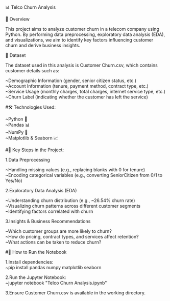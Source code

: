 📊 Telco Churn Analysis<br>

📌 Overview<br>

This project aims to analyze customer churn in a telecom company using Python. By performing data preprocessing, exploratory data analysis (EDA), and visualizations, we aim to identify key factors influencing customer churn and derive business insights.<br>

📂 Dataset<br>

The dataset used in this analysis is Customer Churn.csv, which contains customer details such as:<br>

~Demographic Information (gender, senior citizen status, etc.)<br>
~Account Information (tenure, payment method, contract type, etc.)<br>
~Service Usage (monthly charges, total charges, internet service type, etc.)<br>
~Churn Label (indicating whether the customer has left the service)<br>

#🛠 Technologies Used:<br>

~Python 🐍<br>
~Pandas 📊<br>
~NumPy 🔢<br>
~Matplotlib & Seaborn 📈<br>

#📌 Key Steps in the Project:<br>

1.Data Preprocessing<br>

~Handling missing values (e.g., replacing blanks with 0 for tenure)<br>
~Encoding categorical variables (e.g., converting SeniorCitizen from 0/1 to Yes/No)<br>

2.Exploratory Data Analysis (EDA)<br>

~Understanding churn distribution (e.g., ~26.54% churn rate)<br>
~Visualizing churn patterns across different customer segments<br>
~Identifying factors correlated with churn<br>

3.Insights & Business Recommendations<br>

~Which customer groups are more likely to churn?<br>
~How do pricing, contract types, and services affect retention?<br>
~What actions can be taken to reduce churn?<br>

#📌 How to Run the Notebook<br>

1.Install dependencies:<br>
~pip install pandas numpy matplotlib seaborn<br>

2.Run the Jupyter Notebook:<br>
~jupyter notebook "Telco Churn Analysis.ipynb"<br>

3.Ensure Customer Churn.csv is available in the working directory.
